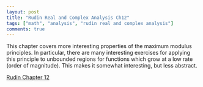 ```yaml
---
layout: post
title: "Rudin Real and Complex Analysis Ch12"
tags: ["math", "analysis", "rudin real and complex analysis"]
comments: true
---
```


This chapter covers more interesting properties of the maximum modulus principles. In particular, there are many interesting exercises for applying this principle to unbounded regions for functions which grow at a low rate (order of magnitude). This makes it somewhat interesting, but less abstract. 

[Rudin Chapter 12](../pdfs/rudin_rc_analysis/Rudin_Ch12.pdf)